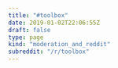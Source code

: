 ```yaml
---
title: "#toolbox"
date: 2019-01-02T22:06:55Z
draft: false
type: page
kind: "moderation_and_reddit"
subreddit: "/r/toolbox"
---
```

